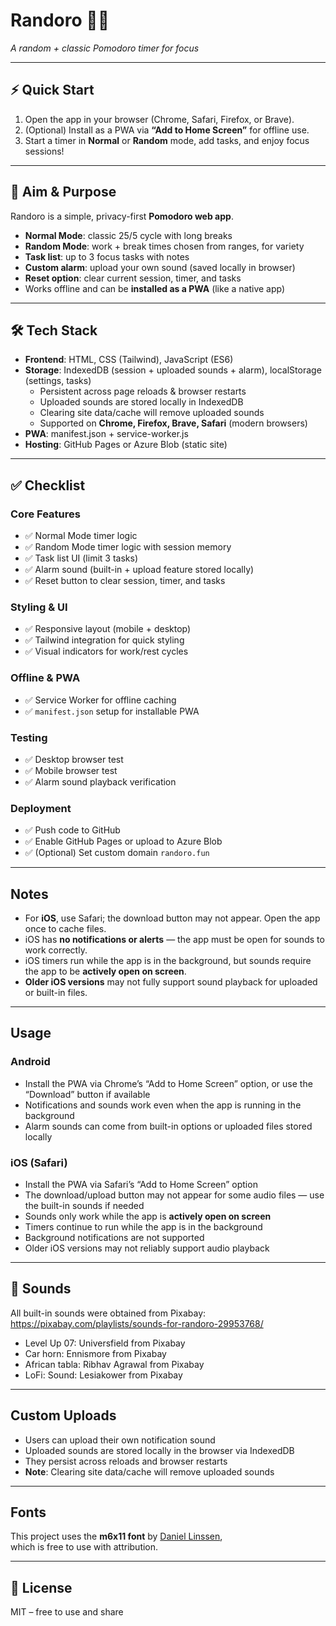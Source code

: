 # Randoro 🎲🍅

_A random + classic Pomodoro timer for focus_

---

## ⚡ Quick Start

1. Open the app in your browser (Chrome, Safari, Firefox, or Brave).
2. (Optional) Install as a PWA via **“Add to Home Screen”** for offline use.
3. Start a timer in **Normal** or **Random** mode, add tasks, and enjoy focus sessions!

---

## 🚀 Aim & Purpose

Randoro is a simple, privacy-first **Pomodoro web app**.

- **Normal Mode**: classic 25/5 cycle with long breaks
- **Random Mode**: work + break times chosen from ranges, for variety
- **Task list**: up to 3 focus tasks with notes
- **Custom alarm**: upload your own sound (saved locally in browser)
- **Reset option**: clear current session, timer, and tasks
- Works offline and can be **installed as a PWA** (like a native app)

---

## 🛠 Tech Stack

- **Frontend**: HTML, CSS (Tailwind), JavaScript (ES6)
- **Storage**: IndexedDB (session + uploaded sounds + alarm), localStorage (settings, tasks)
  - Persistent across page reloads & browser restarts
  - Uploaded sounds are stored locally in IndexedDB
  - Clearing site data/cache will remove uploaded sounds
  - Supported on **Chrome, Firefox, Brave, Safari** (modern browsers)
- **PWA**: manifest.json + service-worker.js
- **Hosting**: GitHub Pages or Azure Blob (static site)

---

## ✅ Checklist

### Core Features

- ✅ Normal Mode timer logic
- ✅ Random Mode timer logic with session memory
- ✅ Task list UI (limit 3 tasks)
- ✅ Alarm sound (built-in + upload feature stored locally)
- ✅ Reset button to clear session, timer, and tasks

### Styling & UI

- ✅ Responsive layout (mobile + desktop)
- ✅ Tailwind integration for quick styling
- ✅ Visual indicators for work/rest cycles

### Offline & PWA

- ✅ Service Worker for offline caching
- ✅ `manifest.json` setup for installable PWA

### Testing

- ✅ Desktop browser test
- ✅ Mobile browser test
- ✅ Alarm sound playback verification

### Deployment

- ✅ Push code to GitHub
- ✅ Enable GitHub Pages or upload to Azure Blob
- ✅ (Optional) Set custom domain `randoro.fun`

---

## Notes

- For **iOS**, use Safari; the download button may not appear. Open the app once to cache files.
- iOS has **no notifications or alerts** — the app must be open for sounds to work correctly.
- iOS timers run while the app is in the background, but sounds require the app to be **actively open on screen**.
- **Older iOS versions** may not fully support sound playback for uploaded or built-in files.

---

## Usage

### Android

- Install the PWA via Chrome’s “Add to Home Screen” option, or use the “Download” button if available
- Notifications and sounds work even when the app is running in the background
- Alarm sounds can come from built-in options or uploaded files stored locally

### iOS (Safari)

- Install the PWA via Safari’s “Add to Home Screen” option
- The download/upload button may not appear for some audio files — use the built-in sounds if needed
- Sounds only work while the app is **actively open on screen**
- Timers continue to run while the app is in the background
- Background notifications are not supported
- Older iOS versions may not reliably support audio playback

---

## 🎵 Sounds

All built-in sounds were obtained from Pixabay:  
https://pixabay.com/playlists/sounds-for-randoro-29953768/

- Level Up 07: Universfield from Pixabay
- Car horn: Ennismore from Pixabay
- African tabla: Ribhav Agrawal from Pixabay
- LoFi: Sound: Lesiakower from Pixabay

---

## Custom Uploads

- Users can upload their own notification sound
- Uploaded sounds are stored locally in the browser via IndexedDB
- They persist across reloads and browser restarts
- **Note**: Clearing site data/cache will remove uploaded sounds

---

## Fonts

This project uses the **m6x11 font** by [Daniel Linssen](https://managore.itch.io/m6x11),  
which is free to use with attribution.

---

## 📜 License

MIT – free to use and share
